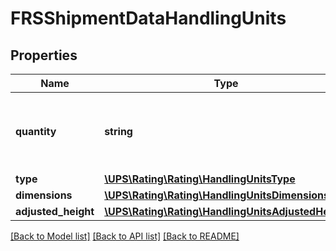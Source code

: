 # FRSShipmentDataHandlingUnits

## Properties
Name | Type | Description | Notes
------------ | ------------- | ------------- | -------------
**quantity** | **string** | Handling Unit Quantity for Density based rating. | 
**type** | [**\UPS\Rating\Rating\HandlingUnitsType**](HandlingUnitsType.md) |  | 
**dimensions** | [**\UPS\Rating\Rating\HandlingUnitsDimensions**](HandlingUnitsDimensions.md) |  | 
**adjusted_height** | [**\UPS\Rating\Rating\HandlingUnitsAdjustedHeight**](HandlingUnitsAdjustedHeight.md) |  | [optional] 

[[Back to Model list]](../../README.md#documentation-for-models) [[Back to API list]](../../README.md#documentation-for-api-endpoints) [[Back to README]](../../README.md)

